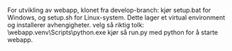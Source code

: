 For utvikling av webapp, klonet fra develop-branch:
    kjør setup.bat for Windows, og setup.sh for Linux-system. Dette lager et virtual environment og installerer avhengigheter.
    velg så riktig tolk:
        \webapp\.venv\Scripts\python.exe
    kjør så run.py med python for å starte webapp.





            
            